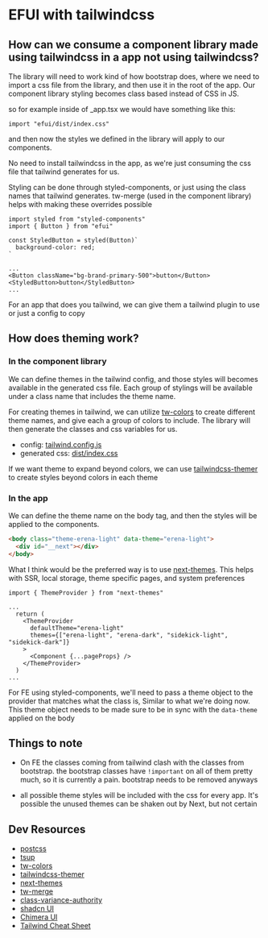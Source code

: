 # EFUI with tailwindcss

## How can we consume a component library made using tailwindcss in a app not using tailwindcss?

The library will need to work kind of how bootstrap does, where we need to import a css file from the library, and then use it in the root of the app. Our component library styling becomes class based instead of CSS in JS.

so for example inside of \_app.tsx we would have something like this:

```tsx
import "efui/dist/index.css"
```

and then now the styles we defined in the library will apply to our components.

No need to install tailwindcss in the app, as we're just consuming the css file that tailwind generates for us.

Styling can be done through styled-components, or just using the class names that tailwind generates. tw-merge (used in the component library) helps with making these overrides possible

```tsx
import styled from "styled-components"
import { Button } from "efui"

const StyledButton = styled(Button)`
  background-color: red;
`

...
<Button className="bg-brand-primary-500">button</Button>
<StyledButton>button</StyledButton>
...
```

For an app that does you tailwind, we can give them a tailwind plugin to use or just a config to copy

## How does theming work?

### In the component library

We can define themes in the tailwind config, and those styles will becomes available in the generated css file. Each group of stylings will be available under a class name that includes the theme name.

For creating themes in tailwind, we can utilize [tw-colors](https://github.com/L-Blondy/tw-colors) to create different theme names, and give each a group of colors to include. The library will then generate the classes and css variables for us.

- config: [tailwind.config.js](https://github.com/ikusner13/tailwind-component-library/blob/main/packages/library/tailwind.config.ts)
- generated css: [dist/index.css](https://github.com/ikusner13/tailwind-component-library/blob/793e9fda36e185373b7f8c80143c252f3681bacc/packages/library/dist/index.css#L544)

If we want theme to expand beyond colors, we can use [tailwindcss-themer](https://github.com/RyanClementsHax/tailwindcss-themer) to create styles beyond colors in each theme

### In the app

We can define the theme name on the body tag, and then the styles will be applied to the components.

```html
<body class="theme-erena-light" data-theme="erena-light">
  <div id="__next"></div>
</body>
```

What I think would be the preferred way is to use [next-themes](https://github.com/pacocoursey/next-themes#differing-dom-attribute-and-theme-name). This helps with SSR, local storage, theme specific pages, and system preferences

```tsx
import { ThemeProvider } from "next-themes"

...
  return (
    <ThemeProvider
      defaultTheme="erena-light"
      themes={["erena-light", "erena-dark", "sidekick-light", "sidekick-dark"]}
    >
      <Component {...pageProps} />
    </ThemeProvider>
  )
...
```

For FE using styled-components, we'll need to pass a theme object to the provider that matches what the class is, Similar to what we're doing now. This theme object needs to be made sure to be in sync with the `data-theme` applied on the body

## Things to note

- On FE the classes coming from tailwind clash with the classes from bootstrap. the bootstrap classes have `!important` on all of them pretty much, so it is currently a pain. bootstrap needs to be removed anyways

- all possible theme styles will be included with the css for every app. It's possible the unused themes can be shaken out by Next, but not certain

## Dev Resources

- [postcss](https://github.com/postcss/postcss-cli)
- [tsup](https://tsup.egoist.dev/#usage)
- [tw-colors](https://github.com/L-Blondy/tw-colors)
- [tailwindcss-themer](https://github.com/RyanClementsHax/tailwindcss-themer)
- [next-themes](https://github.com/pacocoursey/next-themes#differing-dom-attribute-and-theme-name)
- [tw-merge](https://github.com/dcastil/tailwind-merge)
- [class-variance-authority](https://github.com/joe-bell/cva)
- [shadcn UI](https://ui.shadcn.com/)
- [Chimera UI](https://www.chimera-ui.com/docs/introduction)
- [Tailwind Cheat Sheet](https://nerdcave.com/tailwind-cheat-sheet)
